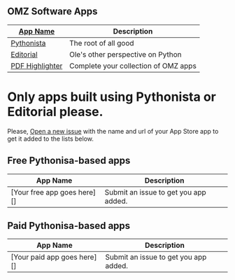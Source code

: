 OMZ Software Apps
-----------------

| [App Name]          | Description | 
| ------------------- | ----------- | 
| [Pythonista][]      | The root of all good |
| [Editorial][]       | Ole's other perspective on Python    |
| [PDF Highlighter][] | Complete your collection of OMZ apps |

# Only apps built using Pythonista or Editorial please.
Please, [Open a new issue](https://github.com/Pythonista-Tools/Pythonista-Tools/issues/new) with the name and url of your App Store app to get it added to the lists below.

Free Pythonisa-based apps
-------------------------
| App Name           | Description   | 
| -------------      | ------------- | 
| [Your free app goes here] [] | Submit an issue to get you app added. |


Paid Pythonisa-based apps
-------------------------

| App Name           | Description   | 
| -------------      | ------------- | 
| [Your paid app goes here] [] | Submit an issue to get you app added. |

[App Name]: http://omz-software.com
[Pythonista]: http://omz-software.com/pythonista
[Editorial]: http://omz-software.com/editorial
[PDF Highlighter]: http://omz-software.com/pdf-highlighter
